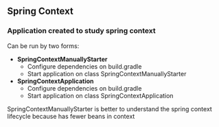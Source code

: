 ## Spring Context

### Application created to study spring context

Can be run by two forms:

* **SpringContextManuallyStarter**
  * Configure dependencies on build.gradle
  * Start application on class SpringContextManuallyStarter
* **SpringContextApplication**
   * Configure dependencies on build.gradle
   * Start application on class SpringContextApplication

SpringContextManuallyStarter is better to understand the spring context lifecycle
because has fewer beans in context 